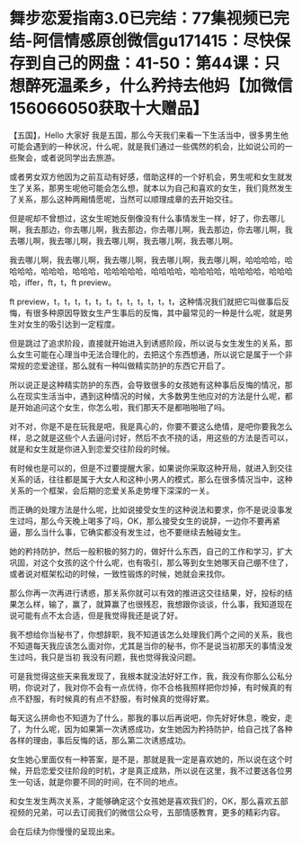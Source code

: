 # 舞步恋爱指南3.0已完结：77集视频已完结-阿信情感原创微信gu171415：尽快保存到自己的网盘：41-50：第44课：只想醉死温柔乡，什么矜持去他妈【加微信156066050获取十大赠品】

【五国】，Hello 大家好 我是五国，那么今天我们来看一下生活当中，很多男生他可能会遇到的一种状况，什么呢，就是我们通过一些偶然的机会，比如说公司的一些聚会，或者说同学出去旅游。

或者男女双方他因为之前互动有好感，借助这样的一个好机会，男生呢和女生就发生了关系，那男生呢他可能会怎么想，就本以为自己和喜欢的女生，我们竟然发生了关系，那么这种两厢情愿呢，当然可以顺理成章的去开始交往。

但是呢却不曾想过，这女生呢她反倒像没有什么事情发生一样，好了，你去哪儿啊，我去那边，你去哪儿啊，我去那边，你去哪儿啊，我去那边，你去哪儿啊，我去哪儿啊，我去哪儿啊，我去哪儿啊，我去哪儿啊，我去哪儿啊。

我去哪儿啊，我去哪儿啊，我去哪儿啊，我去哪儿啊，我去哪儿啊，哈哈哈哈，哈哈哈哈，哈哈哈，哈哈哈，哈哈哈哈哈，哈哈哈哈，哈哈哈哈，哈哈哈哈，哈哈哈哈，iffer，ft，t，ft preview。

ft preview，t，t，t，t，t，t，t，t，t，t，t，t，这种情况我们就把它叫做事后反悔，有很多种原因导致女生产生事后的反悔，其中最常见的一种是什么呢，就是男生对女生的吸引达到一定程度。

但是跳过了追求阶段，直接就开始进入到诱惑阶段，所以说与女生发生的关系，那么女生可能在心理当中无法合理化的，去把这个东西想通，所以说它是属于一个非常规的恋爱途径，那么就有一种叫做精实防护的东西它开启了。

所以说正是这种精实防护的东西，会导致很多的女孩她有这种事后反悔的情况，那么在现实生活当中，遇到这种情况的时候，大多数男生他应对的方法是什么呢，都是开始追问这个女生，你怎么啦，我们那天不是都啪啪啪了吗。

对不对，你是不是在玩我是吧，我是真心的，你要不要这么绝情，是吧你要我怎么样，总之就是这些个人去逼问讨好，然后不衣不挠的话，用这些的方法是否可以，就是和女生就是你进入到恋爱交往阶段的时候。

有时候也是可以的，但是不过要提醒大家，如果说你采取这种开局，就进入到交往关系的话，往往都是属于大女人和这种小男人的模式，那么在很多情况当中，这种关系的一个框架，会后期的恋爱关系走势埋下深深的一关。

而正确的处理方法是什么呢，比如说接受女生的这种说法和要求，你不是说没事发生过吗，那么今天晚上喝多了吗，OK，那么接受女生的说辞，一边你不要再紧逼，那么当什么事，它确实都没有发生过，也不要继续去触碰女生。

她的矜持防护，然后一般积极的努力的，做好什么东西，自己的工作和学习，扩大 巩固，对这个女孩的这个什么呢，也有吸引，那么等到女生她哪天自己绷不住了，或者说对框架松动的时候，一致性锻炼的时候，她就会来找你。

那么你再一次再进行诱惑，那关系你就可以有效的推进这交往结果，好，投标的结果怎么样，输了，赢了，就算赢了也很残忍，我想跟你谈谈，什么事，我知道现在说可能有点不太合适，但是我觉得我还是说了好。

我不想给你当秘书了，你想辞职，我不知道该怎么处理我们两个之间的关系，我也不知道每天我应该怎么面对你，尤其是当你的秘书，你不是说当初那天的事情没发生过吗，我只是当初 我没有问题，我也觉得我没问题。

可是我觉得这些天来我发现了，我根本就没法好好工作，我，我没有你那么公私分明，你说对了，我对你不会有一点优待，你不合格我照样把你炒掉，有时候真的有点不舒服，有时候真的有点不舒服，有时候真的觉得好累。

每天这么拼命也不知道为了什么，那我的事以后再说吧，你先好好休息，晚安，走了，为什么呢，因为如果第一次诱惑成功，女生她因为矜持防护，给自己找了各种各样的理由，事后反悔的话，那么第二次诱惑成功。

女生她心里面仅有一种答案，是不是，那就是我一定是喜欢她的，所以说在这个时候，开启恋爱交往阶段的时机，才是真正成熟，所以说在这里，我不过要送各位男生一句话，就是你要不同的时间，在不同的地点。

和女生发生两次关系，才能够确定这个女孩她是喜欢我们的，OK，那么喜欢五部视频的兄弟，可以去订阅我们的微信公众号，五部情感教育，更多的精彩内容。

会在后续为你慢慢的呈现出来。